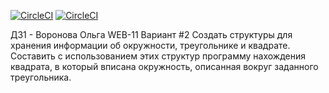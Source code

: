 [![CircleCI](https://circleci.com/gh/vorolga/TP-C_CPP.svg?style=svg)](https://app.circleci.com/pipelines/github/vorolga/TP-C_CPP/109/workflows/f0181ddf-3765-4a69-9e6e-892b51e4037a/jobs/112/steps)
[![CircleCI](https://circleci.com/gh/vorolga/TP-C_CPP.svg?style=svg)](https://112-415650598-gh.circle-artifacts.com/0/tp_iz1/coverage/coverage.html)

ДЗ1 - Воронова Ольга WEB-11
Вариант #2
Создать структуры для хранения информации об окружности, треугольнике и квадрате. Составить с использованием этих структур программу нахождения квадрата, в который вписана окружность, описанная вокруг заданного треугольника.
